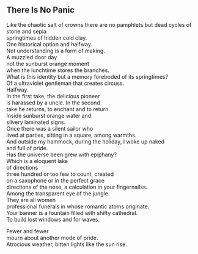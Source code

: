 There Is No Panic
-----------------
Like the chaotic salt of crowns there are no pamphlets but dead cycles of stone and sepia  
springtimes of hidden cold clay.  
One historical option and halfway.  
Not understanding is a form of making.  
A muzzled door day  
not the sunburst orange moment  
when the lunchtime stores the branches.  
What is this identity but a memory foreboded of its springtimes?  
Of a ultraviolet gentleman that creates circuss.  
Halfway.  
In the first take, the delicious pioneer  
is harassed by a uncle. In the second  
take he returns, to enchant and to return.  
Inside sunburst orange water and  
silvery laminated signs.  
Once there was a silent sailor who  
lived at parties, sitting in a square, among warmths.  
And outside my hammock, during the holiday, I woke up naked  
and full of pride.  
Has the universe been grew with epiphany?  
Which is a eloquent lake  
of directions  
three hundred or too few to count, created  
on a saxophone or in the perfect grace  
directions of the nose, a calculation in your fingernailss.  
Among the transparent eye of the jungle.  
They are all women  
professional funerals in whose romantic atoms originate.  
Your banner is a fountain filled with shifty cathedral.  
To build lost windows and for waves.  
  
Fewer and fewer  
mourn about another mode of pride.  
Atrocious weather, bitten lights like the sun rise.  
